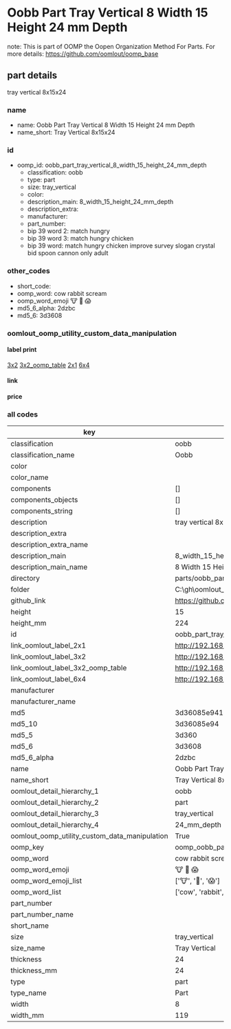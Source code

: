 # Oobb Part Tray Vertical 8 Width 15 Height 24 mm Depth  

note: This is part of OOMP the Oopen Organization Method For Parts. For more details: https://github.com/oomlout/oomp_base

##  part details
  



tray vertical 8x15x24



### name
* name: Oobb Part Tray Vertical 8 Width 15 Height 24 mm Depth
* name_short: Tray Vertical 8x15x24 
### id
* oomp_id: oobb_part_tray_vertical_8_width_15_height_24_mm_depth
  * classification: oobb
  * type: part
  * size: tray_vertical
  * color: 
  * description_main: 8_width_15_height_24_mm_depth
  * description_extra: 
  * manufacturer: 
  * part_number: 
  * bip 39 word 2: match hungry
  * bip 39 word 3: match hungry chicken
  * bip 39 word: match hungry chicken improve survey slogan crystal bid spoon cannon only adult

### other_codes
* short_code: 
* oomp_word: cow rabbit scream
* oomp_word_emoji :cow: :rabbit: :scream:
* md5_6_alpha: 2dzbc
* md5_6: 3d3608






### oomlout_oomp_utility_custom_data_manipulation
#### label print
[3x2](http://192.168.1.245:1112/?label=oomp%202dzbc)
[3x2_oomp_table](http://192.168.1.108:1112/?label=oomp%202dzbc)
[2x1](http://192.168.1.242:1112/?label=oomp%202dzbc)
[6x4](http://192.168.1.55:1112/?label=oomp%202dzbc)    

#### link

                              

#### price







### all codes 
| key | value |  
| --- | --- |  
| classification | oobb |  
| classification_name | Oobb |  
| color |  |  
| color_name |  |  
| components | [] |  
| components_objects | [] |  
| components_string | [] |  
| description | tray vertical 8x15x24 |  
| description_extra |  |  
| description_extra_name |  |  
| description_main | 8_width_15_height_24_mm_depth |  
| description_main_name | 8 Width 15 Height 24 mm Depth |  
| directory | parts/oobb_part_tray_vertical_8_width_15_height_24_mm_depth |  
| folder | C:\gh\oomlout_oobb_version_4_generated_parts\parts\oobb_part_tray_vertical_8_width_15_height_24_mm_depth |  
| github_link | https://github.com/oomlout/oomlout_oomp_part_src/tree/main/parts/oobb_part_tray_vertical_8_width_15_height_24_mm_depth |  
| height | 15 |  
| height_mm | 224 |  
| id | oobb_part_tray_vertical_8_width_15_height_24_mm_depth |  
| link_oomlout_label_2x1 | http://192.168.1.242:1112/?label=oomp%202dzbc |  
| link_oomlout_label_3x2 | http://192.168.1.245:1112/?label=oomp%202dzbc |  
| link_oomlout_label_3x2_oomp_table | http://192.168.1.108:1112/?label=oomp%202dzbc |  
| link_oomlout_label_6x4 | http://192.168.1.55:1112/?label=oomp%202dzbc |  
| manufacturer |  |  
| manufacturer_name |  |  
| md5 | 3d36085e941606ab2fed57204f5bd446 |  
| md5_10 | 3d36085e94 |  
| md5_5 | 3d360 |  
| md5_6 | 3d3608 |  
| md5_6_alpha | 2dzbc |  
| name | Oobb Part Tray Vertical 8 Width 15 Height 24 mm Depth |  
| name_short | Tray Vertical 8x15x24  |  
| oomlout_detail_hierarchy_1 | oobb |  
| oomlout_detail_hierarchy_2 | part |  
| oomlout_detail_hierarchy_3 | tray_vertical |  
| oomlout_detail_hierarchy_4 | 24_mm_depth |  
| oomlout_oomp_utility_custom_data_manipulation | True |  
| oomp_key | oomp_oobb_part_tray_vertical_8_width_15_height_24_mm_depth |  
| oomp_word | cow rabbit scream |  
| oomp_word_emoji | :cow: :rabbit: :scream: |  
| oomp_word_emoji_list | [':cow:', ':rabbit:', ':scream:'] |  
| oomp_word_list | ['cow', 'rabbit', 'scream'] |  
| part_number |  |  
| part_number_name |  |  
| short_name |  |  
| size | tray_vertical |  
| size_name | Tray Vertical |  
| thickness | 24 |  
| thickness_mm | 24 |  
| type | part |  
| type_name | Part |  
| width | 8 |  
| width_mm | 119 |  
